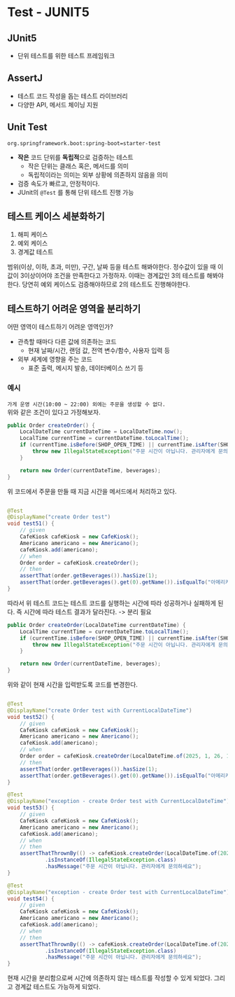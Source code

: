 # Test - JUNIT5

## JUnit5

- 단위 테스트를 위한 테스트 프레임워크

## AssertJ

- 테스트 코드 작성을 돕는 테스트 라이브러리
- 다양한 API, 메서드 체이닝 지원

## Unit Test

`org.springframework.boot:spring-boot=starter-test`

- **작은** 코드 단위를 **독립적**으로 검증하는 테스트
    - 작은 단위는 클래스 혹은, 메서드를 의미
    - 독립적이라는 의미는 외부 상황에 의존하지 않음을 의미
- 검증 속도가 빠르고, 안정적이다.
- JUnit의 `@Test` 를 통해 단위 테스트 진행 가능

## 테스트 케이스 세분화하기

1. 해피 케이스
2. 예외 케이스
3. 경계값 테스트

범위(이상, 이하, 초과, 미만), 구간, 날짜 등을 테스트 해봐야한다.
정수값이 있을 때 이 값이 3이상이어야 조건을 만족한다고 가정하자.
이때는 경계값인 3의 테스트를 해봐야한다.
당연히 예외 케이스도 검증해야하므로 2의 테스트도 진행해야한다.

## 테스트하기 어려운 영역을 분리하기

어떤 영역이 테스트하기 어려운 영역인가?

- 관측할 때마다 다른 값에 의존하는 코드
    - 현재 날짜/시간, 랜덤 값, 전역 변수/함수, 사용자 입력 등
- 외부 세계에 영향을 주는 코드
    - 표준 출력, 메시지 발송, 데이터베이스 쓰기 등

### 예시

`가게 운영 시간(10:00 ~ 22:00) 외에는 주문을 생성할 수 없다.`  
위와 같은 조건이 있다고 가정해보자.

```java
public Order createOrder() {
    LocalDateTime currentDateTime = LocalDateTime.now();
    LocalTime currentTime = currentDateTime.toLocalTime();
    if (currentTime.isBefore(SHOP_OPEN_TIME) || currentTime.isAfter(SHOP_CLOSE_TIME)) {
        throw new IllegalStateException("주문 시간이 아닙니다. 관리자에게 문의하세요");
    }

    return new Order(currentDateTime, beverages);
}
```

위 코드에서 주문을 만들 때 지금 시간을 메서드에서 처리하고 있다.

```java

@Test
@DisplayName("create Order test")
void test51() {
    // given
    CafeKiosk cafeKiosk = new CafeKiosk();
    Americano americano = new Americano();
    cafeKiosk.add(americano);
    // when
    Order order = cafeKiosk.createOrder();
    // then
    assertThat(order.getBeverages()).hasSize(1);
    assertThat(order.getBeverages().get(0).getName()).isEqualTo("아메리카노");
}
```

따라서 위 테스트 코드는 테스트 코드를 실행하는 시간에 따라 성공하거나 실패하게 된다.
즉 시간에 따라 테스트 결과가 달라진다. -> 분리 필요

```java
public Order createOrder(LocalDateTime currentDateTime) {
    LocalTime currentTime = currentDateTime.toLocalTime();
    if (currentTime.isBefore(SHOP_OPEN_TIME) || currentTime.isAfter(SHOP_CLOSE_TIME)) {
        throw new IllegalStateException("주문 시간이 아닙니다. 관리자에게 문의하세요");
    }

    return new Order(currentDateTime, beverages);
}
```

위와 같이 현재 시간을 입력받도록 코드를 변경한다.

```java

@Test
@DisplayName("create Order test with CurrentLocalDateTime")
void test52() {
    // given
    CafeKiosk cafeKiosk = new CafeKiosk();
    Americano americano = new Americano();
    cafeKiosk.add(americano);
    // when
    Order order = cafeKiosk.createOrder(LocalDateTime.of(2025, 1, 26, 10, 0));
    // then
    assertThat(order.getBeverages()).hasSize(1);
    assertThat(order.getBeverages().get(0).getName()).isEqualTo("아메리카노");
}

@Test
@DisplayName("exception - create Order test with CurrentLocalDateTime")
void test53() {
    // given
    CafeKiosk cafeKiosk = new CafeKiosk();
    Americano americano = new Americano();
    cafeKiosk.add(americano);
    // when
    // then
    assertThatThrownBy(() -> cafeKiosk.createOrder(LocalDateTime.of(2025, 1, 26, 9, 59)))
            .isInstanceOf(IllegalStateException.class)
            .hasMessage("주문 시간이 아닙니다. 관리자에게 문의하세요");
}

@Test
@DisplayName("exception - create Order test with CurrentLocalDateTime")
void test54() {
    // given
    CafeKiosk cafeKiosk = new CafeKiosk();
    Americano americano = new Americano();
    cafeKiosk.add(americano);
    // when
    // then
    assertThatThrownBy(() -> cafeKiosk.createOrder(LocalDateTime.of(2025, 1, 26, 22, 1)))
            .isInstanceOf(IllegalStateException.class)
            .hasMessage("주문 시간이 아닙니다. 관리자에게 문의하세요");
}
```

현재 시간을 분리함으로써 시간에 의존하지 않는 테스트를 작성할 수 있게 되었다.
그리고 경계값 테스트도 가능하게 되었다.